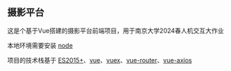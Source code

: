 ## 摄影平台
这是个基于Vue搭建的摄影平台前端项目，用于南京大学2024春人机交互大作业

本地环境需要安装 [node](http://nodejs.org/)

项目的技术栈基于 [ES2015+](http://es6.ruanyifeng.com/)、[vue](https://cn.vuejs.org/index.html)、[vuex](https://vuex.vuejs.org/zh-cn/)、[vue-router](https://router.vuejs.org/zh-cn/)、[vue-axios](http://www.axios-js.com/)
